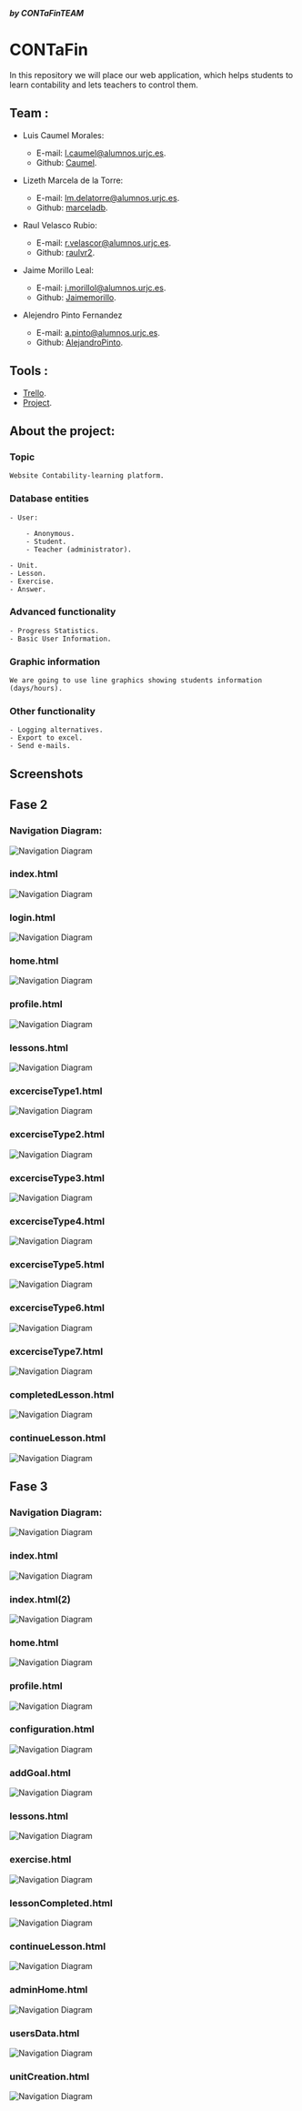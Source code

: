 ***by CONTaFinTEAM***
# CONTaFin
In this repository we will place our web application, which helps students to learn contability and lets teachers to control them.

## Team : 

- Luis Caumel Morales:

	- E-mail: l.caumel@alumnos.urjc.es.
	- Github: [Caumel](https://github.com/Caumel).
	
- Lizeth Marcela de la Torre:

	- E-mail: lm.delatorre@alumnos.urjc.es.
	- Github: [marceladb](https://github.com/marceladb).
	
- Raul Velasco Rubio:

	- E-mail: r.velascor@alumnos.urjc.es.
	- Github: [raulvr2](https://github.com/raulvr2).
	
- Jaime Morillo Leal:

	- E-mail: j.morillol@alumnos.urjc.es.
	- Github: [Jaimemorillo](https://github.com/Jaimemorillo).
	
- Alejendro Pinto Fernandez

	- E-mail: a.pinto@alumnos.urjc.es.
	- Github: [AlejandroPinto](https://github.com/AMBushido).
	
## Tools :

- [Trello](https://trello.com/b/4dZpQcvA/desarrollo-de-aplicaciones-web).
- [Project](https://github.com/Caumel/DAW-G11-2018).

## About the project:

### Topic
	Website Contability-learning platform.
### Database entities

	- User:
	
		- Anonymous.
		- Student.
		- Teacher (administrator).
		
	- Unit.
	- Lesson.
	- Exercise.
	- Answer.
	
### Advanced functionality

	- Progress Statistics.
	- Basic User Information.
	
### Graphic information
	We are going to use line graphics showing students information (days/hours).	
### Other functionality

	- Logging alternatives.
	- Export to excel.
	- Send e-mails.

## Screenshots

## Fase 2
### Navigation Diagram: 
![Navigation Diagram](https://github.com/Caumel/DAW-G11-2018/blob/master/Navigation%20diagram/Navigation%20diagram.png) 
### index.html
![Navigation Diagram](https://github.com/Caumel/DAW-G11-2018/blob/master/Navigation%20diagram/index.PNG) 
### login.html
![Navigation Diagram](https://github.com/Caumel/DAW-G11-2018/blob/master/Navigation%20diagram/inicio.PNG) 
### home.html
![Navigation Diagram](https://github.com/Caumel/DAW-G11-2018/blob/master/Navigation%20diagram/home(1).PNG) 
### profile.html
![Navigation Diagram](https://github.com/Caumel/DAW-G11-2018/blob/master/Navigation%20diagram/profile.PNG) 
### lessons.html
![Navigation Diagram](https://github.com/Caumel/DAW-G11-2018/blob/master/Navigation%20diagram/lessons.PNG) 
### excerciseType1.html
![Navigation Diagram](https://github.com/Caumel/DAW-G11-2018/blob/master/Navigation%20diagram/exerciseType1.PNG) 
### excerciseType2.html
![Navigation Diagram](https://github.com/Caumel/DAW-G11-2018/blob/master/Navigation%20diagram/exerciseType2.PNG) 
### excerciseType3.html
![Navigation Diagram](https://github.com/Caumel/DAW-G11-2018/blob/master/Navigation%20diagram/exerciseType3.PNG) 
### excerciseType4.html
![Navigation Diagram](https://github.com/Caumel/DAW-G11-2018/blob/master/Navigation%20diagram/exerciseType4.PNG) 
### excerciseType5.html
![Navigation Diagram](https://github.com/Caumel/DAW-G11-2018/blob/master/Navigation%20diagram/exerciseType5.PNG) 
### excerciseType6.html
![Navigation Diagram](https://github.com/Caumel/DAW-G11-2018/blob/master/Navigation%20diagram/exerciseType6.PNG) 
### excerciseType7.html
![Navigation Diagram](https://github.com/Caumel/DAW-G11-2018/blob/master/Navigation%20diagram/exerciseType7.PNG) 
### completedLesson.html
![Navigation Diagram](https://github.com/Caumel/DAW-G11-2018/blob/master/Navigation%20diagram/completedLesson.PNG) 
### continueLesson.html
![Navigation Diagram](https://github.com/Caumel/DAW-G11-2018/blob/master/Navigation%20diagram/continueLessons.PNG) 

## Fase 3
### Navigation Diagram: 
![Navigation Diagram](https://github.com/Caumel/DAW-G11-2018/blob/master/Phase%203%20documentation/NavigationDiagram.png)
### index.html
![Navigation Diagram](https://github.com/Caumel/DAW-G11-2018/blob/master/Phase%203%20documentation/Screenshots/index.png)
### index.html(2)
![Navigation Diagram](https://github.com/Caumel/DAW-G11-2018/blob/master/Phase%203%20documentation/Screenshots/index2.png)
### home.html
![Navigation Diagram](https://github.com/Caumel/DAW-G11-2018/blob/master/Phase%203%20documentation/Screenshots/home.png)
### profile.html
![Navigation Diagram](https://github.com/Caumel/DAW-G11-2018/blob/master/Phase%203%20documentation/Screenshots/profile.png)
### configuration.html
![Navigation Diagram](https://github.com/Caumel/DAW-G11-2018/blob/master/Phase%203%20documentation/Screenshots/Configuration.png)
### addGoal.html
![Navigation Diagram](https://github.com/Caumel/DAW-G11-2018/blob/master/Phase%203%20documentation/Screenshots/addGoal.png)
### lessons.html
![Navigation Diagram](https://github.com/Caumel/DAW-G11-2018/blob/master/Phase%203%20documentation/Screenshots/lessons.png)
### exercise.html
![Navigation Diagram](https://github.com/Caumel/DAW-G11-2018/blob/master/Phase%203%20documentation/Screenshots/Exercise.png)
### lessonCompleted.html
![Navigation Diagram](https://github.com/Caumel/DAW-G11-2018/blob/master/Phase%203%20documentation/Screenshots/lessonCompleted.png)
### continueLesson.html
![Navigation Diagram](https://github.com/Caumel/DAW-G11-2018/blob/master/Phase%203%20documentation/Screenshots/continueLesson.png)
### adminHome.html
![Navigation Diagram](https://github.com/Caumel/DAW-G11-2018/blob/master/Phase%203%20documentation/Screenshots/AdminHome.png)
### usersData.html
![Navigation Diagram](https://github.com/Caumel/DAW-G11-2018/blob/master/Phase%203%20documentation/Screenshots/Admin:usersData.png)
### unitCreation.html
![Navigation Diagram](https://github.com/Caumel/DAW-G11-2018/blob/master/Phase%203%20documentation/Screenshots/unitCreation.png)

